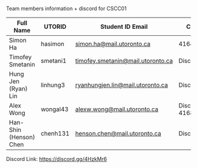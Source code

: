 Team members information + discord for CSCC01 

| Full Name            | UTORID    | Student ID Email                    | Contact | 
| ---------------------| ----------| ------------------------------------| ------- |
Simon Ha               | hasimon   | simon.ha@mail.utoronto.ca           | 4164574925
Timofey Smetanin       | smetani1  | timofey.smetanin@mail.utoronto.ca   | Discord
Hung Jen (Ryan) Lin    | linhung3  | ryanhungjen.lin@mail.utoronto.ca    | Discord
Alex Wong              | wongal43  | alexw.wong@mail.utoronto.ca         | Discord, 4168939067
Han-Shin (Henson) Chen | chenh131  | henson.chen@mail.utoronto.ca        | Discord



Discord Link: https://discord.gg/4HzkMr6
